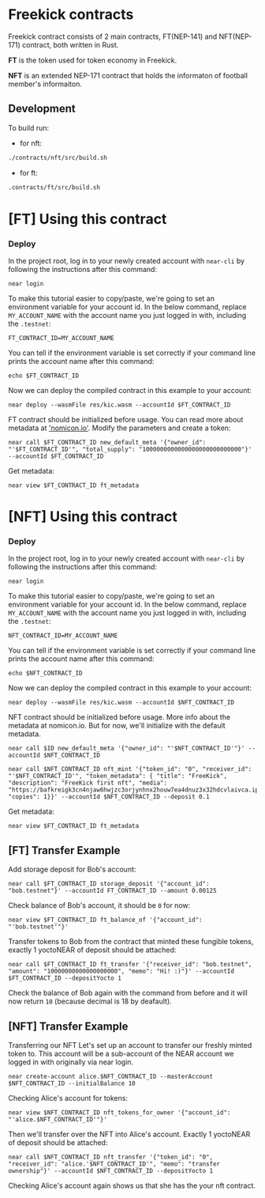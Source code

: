 # Freekick contracts

Freekick contract consists of 2 main contracts, FT(NEP-141) and NFT(NEP-171) contract, both written in Rust.

**FT** is the token used for token economy in Freekick.   

**NFT** is an extended NEP-171 contract that holds the informaton of football member's informaiton.


## Development

To build run:
- for nft:   
```bash
./contracts/nft/src/build.sh
```
- for ft:  
```bash
.contracts/ft/src/build.sh
```

[FT] Using this contract
===================

### Deploy
In the project root, log in to your newly created account  with `near-cli` by following the instructions after this command:

    near login

To make this tutorial easier to copy/paste, we're going to set an environment variable for your account id. In the below command, replace `MY_ACCOUNT_NAME` with the account name you just logged in with, including the `.testnet`:

    FT_CONTRACT_ID=MY_ACCOUNT_NAME

You can tell if the environment variable is set correctly if your command line prints the account name after this command:

    echo $FT_CONTRACT_ID

Now we can deploy the compiled contract in this example to your account:

    near deploy --wasmFile res/kic.wasm --accountId $FT_CONTRACT_ID

FT contract should be initialized before usage. You can read more about metadata at ['nomicon.io'](https://nomicon.io/Standards/FungibleToken/Metadata.html#reference-level-explanation). Modify the parameters and create a token:

    near call $FT_CONTRACT_ID new_default_meta '{"owner_id": "'$FT_CONTRACT_ID'", "total_supply": "1000000000000000000000000000"}' --accountId $FT_CONTRACT_ID

Get metadata:

    near view $FT_CONTRACT_ID ft_metadata

[NFT] Using this contract
===================

### Deploy
In the project root, log in to your newly created account  with `near-cli` by following the instructions after this command:

    near login

To make this tutorial easier to copy/paste, we're going to set an environment variable for your account id. In the below command, replace `MY_ACCOUNT_NAME` with the account name you just logged in with, including the `.testnet`:

    NFT_CONTRACT_ID=MY_ACCOUNT_NAME

You can tell if the environment variable is set correctly if your command line prints the account name after this command:

    echo $NFT_CONTRACT_ID

Now we can deploy the compiled contract in this example to your account:

    near deploy --wasmFile res/kic.wasm --accountId $NFT_CONTRACT_ID

NFT contract should be initialized before usage. More info about the metadata at nomicon.io. But for now, we'll initialize with the default metadata.

    near call $ID new_default_meta '{"owner_id": "'$NFT_CONTRACT_ID'"}' --accountId $NFT_CONTRACT_ID

    near call $NFT_CONTRACT_ID nft_mint '{"token_id": "0", "receiver_id": "'$NFT_CONTRACT_ID'", "token_metadata": { "title": "FreeKick", "description": "FreeKick first nft", "media": "https://bafkreigk3cn4njaw6hwjzc3orjynhnx2houw7ea4dnuz3x32hdcvlaivca.ipfs.nftstorage.link", "copies": 1}}' --accountId $NFT_CONTRACT_ID --deposit 0.1

Get metadata:

    near view $FT_CONTRACT_ID ft_metadata

[FT] Transfer Example
---------------

Add storage deposit for Bob's account:

    near call $FT_CONTRACT_ID storage_deposit '{"account_id": "bob.testnet"}' --accountId FT_CONTRACT_ID --amount 0.00125
    

Check balance of Bob's account, it should be `0` for now:

    near view $FT_CONTRACT_ID ft_balance_of '{"account_id": "'bob.testnet'"}'

Transfer tokens to Bob from the contract that minted these fungible tokens, exactly 1 yoctoNEAR of deposit should be attached:

    near call $FT_CONTRACT_ID ft_transfer '{"receiver_id": "bob.testnet", "amount": "10000000000000000000", "memo": "Hi! :)"}' --accountId $FT_CONTRACT_ID --depositYocto 1


Check the balance of Bob again with the command from before and it will now return `10` (because decimal is 18 by deafault).

[NFT] Transfer Example
---------------

Transferring our NFT
Let's set up an account to transfer our freshly minted token to. This account will be a sub-account of the NEAR account we logged in with originally via near login.

    near create-account alice.$NFT_CONTRACT_ID --masterAccount $NFT_CONTRACT_ID --initialBalance 10

Checking Alice's account for tokens:

    near view $NFT_CONTRACT_ID nft_tokens_for_owner '{"account_id": "'alice.$NFT_CONTRACT_ID'"}'

Then we'll transfer over the NFT into Alice's account. Exactly 1 yoctoNEAR of deposit should be attached:

    near call $NFT_CONTRACT_ID nft_transfer '{"token_id": "0", "receiver_id": "alice.'$NFT_CONTRACT_ID'", "memo": "transfer ownership"}' --accountId $NFT_CONTRACT_ID --depositYocto 1
Checking Alice's account again shows us that she has the your nft contract.